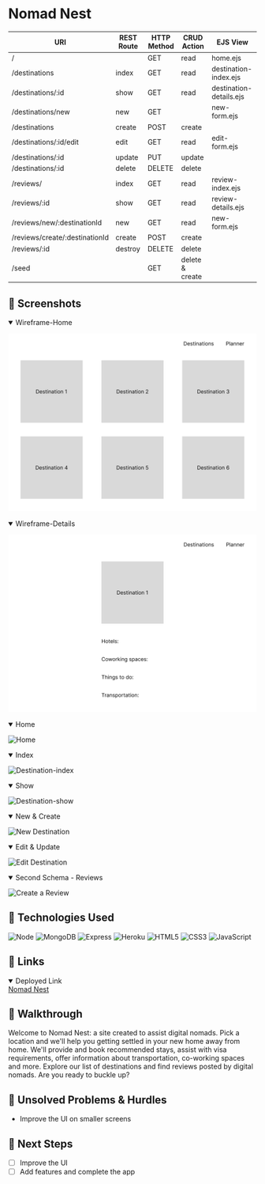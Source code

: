 # Nomad Nest
<!-- <div id="description" align="center">
![Profile](favicon.png)
</div> -->
| URI | REST Route | HTTP Method | CRUD Action | EJS View |
|-----|------------|-------------|-------------|----------|
| / | | GET | read | home.ejs |
| /destinations | index | GET | read | destination-index.ejs |
| /destinations/:id | show | GET | read | destination-details.ejs |
| /destinations/new | new | GET | | new-form.ejs |
| /destinations | create | POST | create | |
| /destinations/:id/edit | edit | GET | read | edit-form.ejs |
| /destinations/:id | update | PUT | update | |
| /destinations/:id | delete | DELETE | delete | |
| /reviews/ | index | GET | read | review-index.ejs |
| /reviews/:id | show | GET | read | review-details.ejs | 
| /reviews/new/:destinationId | new | GET | read | new-form.ejs |
| /reviews/create/:destinationId | create | POST | create | |
| /reviews/:id | destroy | DELETE | delete | |
| /seed | | GET | delete & create | |

## :art: Screenshots

<details open>
<summary>Wireframe-Home</summary>

![Home](public/assets/screenshots/home.png)
</details>

<details open>
<summary>Wireframe-Details</summary>

![Details](public/assets/screenshots/details.png)
</details>

<details open>
<summary>Home</summary>

![Home](home.png)
</details>

<details open>
<summary>Index</summary>

![Destination-index](projects-1.png)
</details>

<details open>
<summary>Show</summary>

![Destination-show](game.png)
</details>

<details open>
<summary>New & Create</summary>

![New Destination](about-screenshot.png)
</details>

<details open>
<summary>Edit & Update</summary>

![Edit Destination](contact.png)
</details>

<details open>
<summary>Second Schema - Reviews</summary>

![Create a Review](contact.png)
</details>

## :robot: Technologies Used

![Node](https://img.shields.io/badge/-Node.js-05122A?style=flat&logo=node.js) ![MongoDB](https://img.shields.io/badge/-MongoDB-05122A?style=flat&logo=mongodb)  ![Express](https://img.shields.io/badge/-Express-05122A?style=flat&logo=express) ![Heroku](https://img.shields.io/badge/-Heroku-05122A?style=flat&logo=heroku) ![HTML5](https://img.shields.io/badge/-HTML5-05122A?style=flat&logo=html5) ![CSS3](https://img.shields.io/badge/-CSS-05122A?style=flat&logo=css3) ![JavaScript](https://img.shields.io/badge/-JavaScript-05122A?style=flat&logo=javascript)

## :link: Links

<details open>
<summary>Deployed Link</summary>
<a href="https://nomad-nest-3b3484e95287.herokuapp.com/">Nomad Nest</a>
</details>

## :rocket: Walkthrough

Welcome to Nomad Nest: a site created to assist digital nomads. Pick a location and we'll help you getting settled in your new home away from home. We'll provide and book recommended stays, assist with visa requirements, offer information about transportation, co-working spaces and more. Explore our list of destinations and find reviews posted by digital nomads. Are you ready to buckle up?

<!-- ## :pencil: User Stories

- As someone just met at a networking event, I want to quickly see the developer's skills, so that I can recommend the person to my company or someone who I know. 
- As a non-technical HR manager, I want to quickly see the skills and experience of a candidate, so that I can evaluate whether the candidate meets the requirements for an open position at my company.
- As a mid-level engineer, I want to view a junior developer's project and read their code, so that I can evaluate their coding skills. -->


## :triangular_flag_on_post: Unsolved Problems & Hurdles

- Improve the UI on smaller screens


## :dart: Next Steps

- [ ] Improve the UI
- [ ] Add features and complete the app